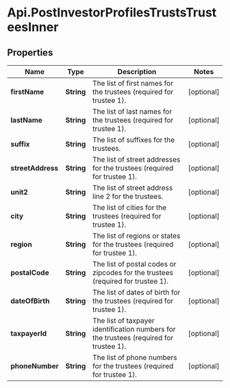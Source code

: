# Api.PostInvestorProfilesTrustsTrusteesInner

## Properties

Name | Type | Description | Notes
------------ | ------------- | ------------- | -------------
**firstName** | **String** | The list of first names for the trustees (required for trustee 1). | [optional] 
**lastName** | **String** | The list of last names for the trustees (required for trustee 1). | [optional] 
**suffix** | **String** | The list of suffixes for the trustees. | [optional] 
**streetAddress** | **String** | The list of street addresses for the trustees (required for trustee 1). | [optional] 
**unit2** | **String** | The list of street address line 2 for the trustees. | [optional] 
**city** | **String** | The list of cities for the trustees (required for trustee 1). | [optional] 
**region** | **String** | The list of regions or states for the trustees (required for trustee 1). | [optional] 
**postalCode** | **String** | The list of postal codes or zipcodes for the trustees (required for trustee 1). | [optional] 
**dateOfBirth** | **String** | The list of dates of birth for the trustees (required for trustee 1). | [optional] 
**taxpayerId** | **String** | The list of taxpayer identification numbers for the trustees (required for trustee 1). | [optional] 
**phoneNumber** | **String** | The list of phone numbers for the trustees (required for trustee 1). | [optional] 


